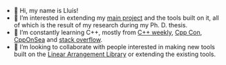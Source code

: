 - 👋 Hi, my name is Lluís!
- 👀 I’m interested in extending my [main project](https://github.com/LAL-project/) and the tools built on it, all of which is the result of my research during my Ph. D. thesis.
- 🌱 I’m constantly learning C++, mostly from [C++ weekly](https://www.youtube.com/c/lefticus1), [Cpp Con](https://www.youtube.com/user/CppCon), [CppOnSea](https://www.youtube.com/@cpponsea) and [stack overflow](https://stackoverflow.com/users/12075306/llualpu).
- 💞️ I’m looking to collaborate with people interested in making new tools built on the [Linear Arrangement Library](https://github.com/LAL-project/linear-arrangement-library) or extending the existing tools.

<!---
lluisalemanypuig/lluisalemanypuig is a ✨ special ✨ repository because its `README.md` (this file) appears on your GitHub profile.
You can click the Preview link to take a look at your changes.
--->
